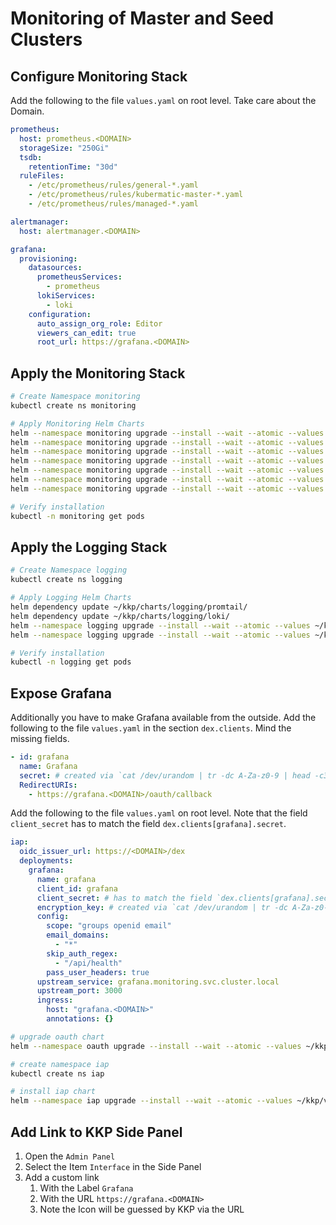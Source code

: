 # Monitoring of Master and Seed Clusters

## Configure Monitoring Stack

Add the following to the file `values.yaml` on root level. Take care about the Domain.

```yaml
prometheus:
  host: prometheus.<DOMAIN>
  storageSize: "250Gi"
  tsdb:
    retentionTime: "30d"
  ruleFiles:
    - /etc/prometheus/rules/general-*.yaml
    - /etc/prometheus/rules/kubermatic-master-*.yaml
    - /etc/prometheus/rules/managed-*.yaml

alertmanager:
  host: alertmanager.<DOMAIN>

grafana:
  provisioning:
    datasources:
      prometheusServices:
        - prometheus
      lokiServices:
        - loki
    configuration:
      auto_assign_org_role: Editor
      viewers_can_edit: true
      root_url: https://grafana.<DOMAIN>
```

## Apply the Monitoring Stack

```bash
# Create Namespace monitoring
kubectl create ns monitoring

# Apply Monitoring Helm Charts
helm --namespace monitoring upgrade --install --wait --atomic --values ~/kkp/values.yaml prometheus ~/kkp/charts/monitoring/prometheus/
helm --namespace monitoring upgrade --install --wait --atomic --values ~/kkp/values.yaml alertmanager ~/kkp/charts/monitoring/alertmanager/
helm --namespace monitoring upgrade --install --wait --atomic --values ~/kkp/values.yaml node-exporter ~/kkp/charts/monitoring/node-exporter/
helm --namespace monitoring upgrade --install --wait --atomic --values ~/kkp/values.yaml kube-state-metrics ~/kkp/charts/monitoring/kube-state-metrics/
helm --namespace monitoring upgrade --install --wait --atomic --values ~/kkp/values.yaml grafana ~/kkp/charts/monitoring/grafana/
helm --namespace monitoring upgrade --install --wait --atomic --values ~/kkp/values.yaml karma ~/kkp/charts/monitoring/karma/
helm --namespace monitoring upgrade --install --wait --atomic --values ~/kkp/values.yaml blackbox-exporter ~/kkp/charts/monitoring/blackbox-exporter/

# Verify installation
kubectl -n monitoring get pods
```

## Apply the Logging Stack

```bash
# Create Namespace logging
kubectl create ns logging

# Apply Logging Helm Charts
helm dependency update ~/kkp/charts/logging/promtail/
helm dependency update ~/kkp/charts/logging/loki/
helm --namespace logging upgrade --install --wait --atomic --values ~/kkp/values.yaml promtail ~/kkp/charts/logging/promtail/
helm --namespace logging upgrade --install --wait --atomic --values ~/kkp/values.yaml loki ~/kkp/charts/logging/loki/

# Verify installation
kubectl -n logging get pods
```

## Expose Grafana

Additionally you have to make Grafana available from the outside. Add the following to the file `values.yaml` in the section `dex.clients`. Mind the missing fields.

```yaml
- id: grafana
  name: Grafana
  secret: # created via `cat /dev/urandom | tr -dc A-Za-z0-9 | head -c32`
  RedirectURIs:
    - https://grafana.<DOMAIN>/oauth/callback
```

Add the following to the file `values.yaml` on root level. Note that the field `client_secret` has to match the field `dex.clients[grafana].secret`.

```yaml
iap:
  oidc_issuer_url: https://<DOMAIN>/dex
  deployments:
    grafana:
      name: grafana
      client_id: grafana
      client_secret: # has to match the field `dex.clients[grafana].secret`
      encryption_key: # created via `cat /dev/urandom | tr -dc A-Za-z0-9 | head -c32`
      config:
        scope: "groups openid email"
        email_domains:
          - "*"
        skip_auth_regex:
          - "/api/health"
        pass_user_headers: true
      upstream_service: grafana.monitoring.svc.cluster.local
      upstream_port: 3000
      ingress:
        host: "grafana.<DOMAIN>"
        annotations: {}
```

```bash
# upgrade oauth chart
helm --namespace oauth upgrade --install --wait --atomic --values ~/kkp/values.yaml oauth ~/kkp/charts/oauth

# create namespace iap
kubectl create ns iap

# install iap chart
helm --namespace iap upgrade --install --wait --atomic --values ~/kkp/values.yaml iap ~/kkp/charts/iap
```

## Add Link to KKP Side Panel

1. Open the `Admin Panel`
1. Select the Item `Interface` in the Side Panel
1. Add a custom link
   1. With the Label `Grafana`
   1. With the URL `https://grafana.<DOMAIN>`
   1. Note the Icon will be guessed by KKP via the URL
